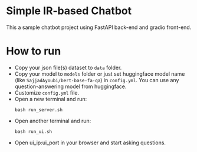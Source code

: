# Simple IR-based Chatbot
This a sample chatbot project using FastAPI back-end and gradio front-end.

# How to run
- Copy your json file(s) dataset to `data` folder.
- Copy your model to `models` folder or just set huggingface model name (like `SajjadAyoubi/bert-base-fa-qa`) in `config.yml`. You can use any question-answering model from huggingface.
- Customize `config.yml` file.
- Open a new terminal and run:
    ```
    bash run_server.sh
    ```
- Open another terminal and run:
    ```
    bash run_ui.sh
    ```
- Open ui_ip:ui_port in your browser and start asking questions.
